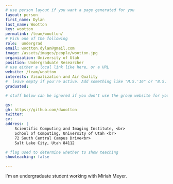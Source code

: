 ```yaml
---
# use person layout if you want a page generated for you
layout: person
first_name: Dylan
last_name: Wootton
key: wootton
permalink: /team/wootton/
# Pick one of the following
role:  undergrad 
email: wootton.dylan@gmail.com
image: /assets/images/people/wootton.jpg
organization: University of Utah
position: Undergraduate Researcher
# use either a local link like here, or a URL
website: /team/wootton
interests: Visualization and Air Quality
#  leave empty if you're active. Add something like "M.S.'16" or "B.S.'17" if you got a degree while at VDL. Add "N" if you left VDS before you got a degree.
graduated: 

# stuff below can be ignored if you don't use the group website for your private website

gs: 
gh: https://github.com/dwootton
twitter: 
cv: 
address: |
    Scientific Computing and Imaging Institute, <br>
    School of Computing, University of Utah <br>
    72 South Central Campus Drive<br>
    Salt Lake City, Utah 84112

# flag used to determine whether to show teaching
showteaching: false

---
```


I'm an undergraduate student working with Miriah Meyer.